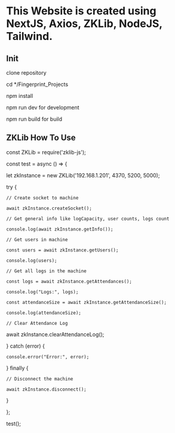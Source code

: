 This Website is created using NextJS, Axios, ZKLib, NodeJS, Tailwind.
====

Init
-----
clone repository

cd */Fingerprint_Projects

npm install

npm run dev for development

npm run build for build

ZKLib How To Use
-----
const ZKLib = require('zklib-js');

const test = async () => {
  
  let zkInstance = new ZKLib('192.168.1.201', 4370, 5200, 5000);

  try {
    
    // Create socket to machine
    
    await zkInstance.createSocket();

    // Get general info like logCapacity, user counts, logs count
    
    console.log(await zkInstance.getInfo());

    // Get users in machine
    
    const users = await zkInstance.getUsers();
    
    console.log(users);

    // Get all logs in the machine
    
    const logs = await zkInstance.getAttendances();
    
    console.log("Logs:", logs);

    const attendanceSize = await zkInstance.getAttendanceSize();
   
    console.log(attendanceSize);

    // Clear Attendance Log
   await zkInstance.clearAttendanceLog();

  } catch (error) {
    
    console.error("Error:", error);
  
  } finally {
    
    // Disconnect the machine
    
    await zkInstance.disconnect();
  
  }

};

test();
